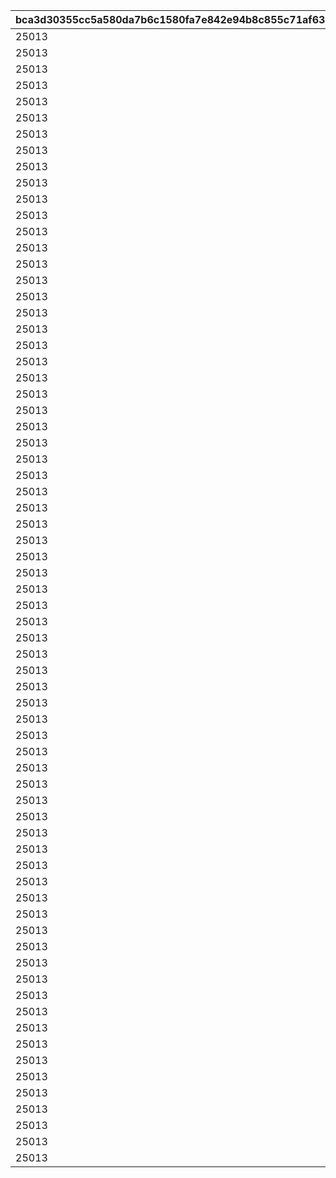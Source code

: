 |bca3d30355cc5a580da7b6c1580fa7e842e94b8c855c71af63e9abdfad2c12db|bd66afdefd295bf07d68d81ce6f3951ee7ebe10b2f9f60764ef550e80aca9079|905d35b66b3d2ae3c83d47ed18338a6e4e85a95c83add3804c3fab760a62d6a8|c00c7aae0fdd73bc381d4b81bd7b194541314688459c14c15f9d72563cc4f51f|a13aebad606f7a8f97b0408f5031457fc21643ace3ecab649bf5251dbb87c62e|eee03b4e99099a69e732e3ec0d9b7878fda526712e2f42161c1da8eb6ffa9718|1016377ca4f287492d60d7f42e1f148cd1008d19c7cbccd5ffe056120c898328|ba5a9927b06e2467b8249a40b518e02930d4022f54a92bd8d0da16a87b7ebddc|da865ce4115ce7a9c6ef290494485745e2057db3abebd89682c13c25c0eb23db|7b833d1bbad4e37a333861dd2d388d67d36571e4f5f13640b680389d02f3fe2a|ba742f418ff61dc77c5f17cfce55af2c9c47ff0adefa698c4a37625c552e69d4|
| --- | --- | --- | --- | --- | --- | --- | --- | --- | --- | --- |
|25013|91002|8|8|2|283001001|25021|31|2|10|1|
|25013|91002|8|8|2|283001002|25021|31|2|10|2|
|25013|91002|8|8|2|283001003|25021|32|2|10|3|
|25013|91002|8|8|2|283001004|25021|32|2|10|4|
|25013|91002|8|8|2|283001005|25021|33|2|10|5|
|25013|91002|8|9|2|283001006|25021|33|2|10|6|
|25013|91002|8|9|2|283001007|25021|34|2|10|7|
|25013|91002|8|9|2|283001008|25021|35|2|10|8|
|25013|91002|8|9|2|283001009|25021|35|2|10|9|
|25013|91002|8|10|2|283001010|25021|37|2|30|10|
|25013|91002|8|10|2|283001011|25021|41|2|10|11|
|25013|91002|8|11|2|283001012|25021|43|2|10|12|
|25013|91002|8|11|2|283001013|25021|46|2|10|13|
|25013|91002|8|12|2|283001014|25021|48|2|10|14|
|25013|91002|8|12|2|283001015|25021|50|2|10|15|
|25013|91002|8|13|2|283001016|25021|53|2|10|16|
|25013|91002|8|14|2|283001017|25021|55|2|10|17|
|25013|91002|8|14|2|283001018|25021|58|2|10|18|
|25013|91002|8|15|2|283001019|25021|60|2|10|19|
|25013|91002|8|15|2|283001020|25021|62|2|30|20|
|25013|91002|8|16|2|283001021|25021|68|2|10|21|
|25013|91002|8|16|2|283001022|25021|70|2|10|22|
|25013|91002|8|16|2|283001023|25021|72|2|10|23|
|25013|91002|8|17|2|283001024|25021|75|2|10|24|
|25013|91002|8|18|2|283001025|25021|77|2|10|25|
|25013|91002|8|18|2|283001026|25021|79|2|10|26|
|25013|91002|8|19|2|283001027|25021|82|2|10|27|
|25013|91002|8|19|2|283001028|25021|84|2|10|28|
|25013|91002|8|19|2|283001029|25021|86|2|10|29|
|25013|91002|8|20|2|283001030|25021|89|2|30|30|
|25013|91002|8|20|2|283001031|25021|94|2|10|31|
|25013|91002|8|21|2|283001032|25021|96|2|10|32|
|25013|91002|8|21|2|283001033|25021|99|2|10|33|
|25013|91002|8|22|2|283001034|25021|101|2|10|34|
|25013|91002|8|22|2|283001035|25021|103|2|10|35|
|25013|91002|8|23|2|283001036|25021|106|2|10|36|
|25013|91002|8|23|2|283001037|25021|108|2|10|37|
|25013|91002|8|24|2|283001038|25021|111|2|10|38|
|25013|91002|8|25|2|283001039|25021|113|2|10|39|
|25013|91002|8|25|2|283001040|25021|115|2|30|40|
|25013|91002|8|26|2|283001041|25021|121|2|10|41|
|25013|91002|8|27|2|283001042|25021|123|2|10|42|
|25013|91002|8|28|2|283001043|25021|125|2|10|43|
|25013|91002|8|28|2|283001044|25021|128|2|10|44|
|25013|91002|8|29|2|283001045|25021|130|2|10|45|
|25013|91002|8|30|2|283001046|25021|132|2|10|46|
|25013|91002|8|30|2|283001047|25021|135|2|10|47|
|25013|91002|8|31|2|283001048|25021|137|2|10|48|
|25013|91002|8|31|2|283001049|25021|139|2|10|49|
|25013|91002|8|31|2|283001050|25021|142|2|30|50|
|25013|91002|8|32|2|283001051|25021|144|2|10|51|
|25013|91002|8|32|2|283001052|25021|146|2|10|52|
|25013|91002|8|32|2|283001053|25021|149|2|10|53|
|25013|91002|8|33|2|283001054|25021|152|2|10|54|
|25013|91002|8|33|2|283001055|25021|155|2|10|55|
|25013|91002|8|33|2|283001056|25021|157|2|10|56|
|25013|91002|8|34|2|283001057|25021|160|2|10|57|
|25013|91002|8|34|2|283001058|25021|163|2|10|58|
|25013|91002|8|34|2|283001059|25021|166|2|10|59|
|25013|91002|8|35|2|283001060|25021|169|2|30|60|
|25013|91002|8|35|2|283001061|25021|171|2|10|61|
|25013|91002|8|35|2|283001062|25021|174|2|10|62|
|25013|91002|8|36|2|283001063|25021|177|2|10|63|
|25013|91002|8|36|2|283001064|25021|180|2|10|64|
|25013|91002|8|36|2|283001065|25021|182|2|10|65|
|25013|91002|8|37|2|283001066|25021|185|2|10|66|
|25013|91002|8|37|2|283001067|25021|187|2|10|67|
|25013|91002|8|37|2|283001068|25021|190|2|10|68|
|25013|91002|8|38|2|283001069|25021|193|2|10|69|
|25013|91002|8|38|2|283001070|25021|196|2|30|70|